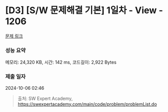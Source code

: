 # [D3] [S/W 문제해결 기본] 1일차 - View - 1206 

[문제 링크](https://swexpertacademy.com/main/code/problem/problemDetail.do?contestProbId=AV134DPqAA8CFAYh) 

### 성능 요약

메모리: 24,320 KB, 시간: 142 ms, 코드길이: 2,922 Bytes

### 제출 일자

2024-10-06 02:46



> 출처: SW Expert Academy, https://swexpertacademy.com/main/code/problem/problemList.do